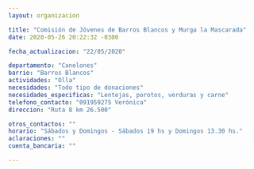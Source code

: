 ```yaml
---
layout: organizacion

title: "Comisión de Jóvenes de Barros Blancos y Murga la Mascarada"
date: 2020-05-26 20:22:32 -0300

fecha_actualizacion: "22/05/2020"

departamento: "Canelones"
barrio: "Barros Blancos"
actividades: "Olla"
necesidades: "Todo tipo de donaciones"
necesidades_especificas: "Lentejas, porotos, verduras y carne"
telefono_contacto: "091959275 Verónica"
direccion: "Ruta 8 km 26.500"

otros_contactos: ""
horario: "Sábados y Domingos - Sábados 19 hs y Domingos 13.30 hs."
aclaraciones: ""
cuenta_bancaria: ""

---
```

